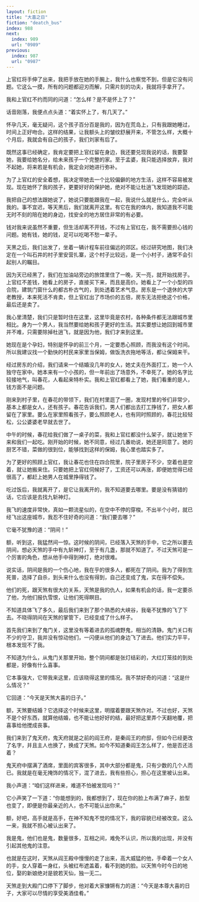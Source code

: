 ```yaml
---
layout: fiction
title: "大喜之日"
fiction: "deatch_bus"
index: 988
next:
  index: 989
  url: "0989"
previous:
  index: 987
  url: "0987"
---
```

上官红将手伸了出来，我把手放在她的手腕上，我什么也察觉不到，但是它没有问题。它这么一摸，所有的问题都迎刃而解，只需片刻的功夫，我就将手拿开了。

我和上官红不约而同的问道：“怎么样？是不是怀上了？”

话音刚落，我便点点头道：“着实怀上了，有几天了。”

怀孕几天，毫无疑问，这个孩子百分百是我的，因为在荒岛上，只有我跟她睡过，时间上正好吻合。这样的结果，让我额头上的皱纹舒展开来，不管怎么样，大概十个月后，我就会有自己的孩子，我们刘家有后了。

既然这事已经确定，我肯定要把上官红留在身边，我还要兑现我说的话，我要娶她，我要给她名分，给未来孩子一个完整的家。至于孟婆，我只能选择放弃，我对不起她，将来若是有机会，我定会对她进行弥补。

为了上官红的安全着想，我决定带她去一个比较偏僻的地方生活，这样不容易被发现。现在她怀了我的孩子，更要好好的保护她，绝对不能让杜逍飞发现她的踪迹。

我把自己的想法跟她说了，她说只要能跟我在一起，我说什么就是什么，完全听从我的。事不宜迟，等天黑后，我们就离开这里。有它在我的体内，我知道我不可能无时不刻的陪在她的身边，找安全的地方居住非常的有必要。

钱对我来说虽然不重要，但生活却离不开钱，不过有上官红在，我不需要担心钱的问题。她有钱，她的钱，足可以吃喝不愁一辈子。

天黑之后，我们出发了，坐着一辆计程车前往偏远的郊区。经过研究地图，我们决定在一个叫石井的村子里安营扎寨，这个村子比较远，是一个小村子，通常不会引起别人的瞩目。

因为天已经黑了，我们在加油站旁边的旅馆里住了一晚，天一亮，就开始找房子。上官红不差钱，她看上的房子，直接买下来，而且是高价。她看上了一个小型的四合院，建筑门窗什么的都古朴古气的，到处透着艺术气息。房东是一个退休的大学老教授，本来死活不肯卖，但上官红出了市场价的五倍，房东无法拒绝这个价格，最后还是卖了。

我心里清楚，我们只是暂时住在这里，这里毕竟是农村，各种条件都无法跟城市里相比。身为一个男人，我当然要给她和孩子更好的生活。其实要想让她回到城市里并不难，只需要除掉杜逍飞，就是因为他，我们才来到这里。

她现在是个孕妇，特别是怀孕的前三个月，一定要悉心照顾，而我没有这个时间。所以我建议找一个勤快的村民来家里当保姆，做饭洗衣拖地等活，都让保姆来干。

经过房东的介绍，我们请来一个结婚没几年的女人，她丈夫在外面打工，她一个人独守在家中。她本来有一个小孩的，但一年前出了场意外，不幸死了。她的名字比较接地气，叫春花，人看起来特朴实。我和上官红都看上了她，我们看重的是人，钱方面不是问题。

刚来到村子里，在春花的带领下，我们在村里逛了一圈，发现村里的爷们非常少，基本上都是女人，还有孩子。春花告诉我们，男人们都出去打工挣钱了，把女人都留在了家里。要么在家里照看孩子，要么照顾老人，也有同时照顾的，春花比较轻松，公公婆婆老早就去世了。

中午的时候，春花给我们做了一桌子的菜，我和上官红都没什么架子，就让她坐下来和我们一起吃。刚开始的时候，她不同意，经过几番劝说，她还是同意了。她的厨艺不错，菜做的很到位，能够找到这样的保姆，我心里也踏实多了。

为了更好的照顾上官红，我让春花也住在四合院里，院子里房子不少，空着也是空着，就让她搬来住。只要她把上官红伺候好了，工资还可以再涨，即便她觉得已经很高了，都赶上她男人在城里挣得钱了。

吃过饭后，我就离开了，是它让我离开的，我不知道要去哪里。要是没有猜错的话，它应该是去找九斩神灯。

我飞的速度非常快，真如一颗流星似的，在空中不停的穿梭。不出半个小时，就已经飞出这座城市，我忍不住好奇的问道：“我们要去哪？”

它毫不犹豫的道：“阴间！”

额，听到这，我猛然间一惊。这时候的阴间，已经落入天煞的手中，它之所以要去阴间，想必天煞的手中有九斩神灯，至于有几盏，那就不知道了。不过天煞可是一个厉害的角色，想从他手中得到神灯，绝对很难。

说实话，阴间是我的一个伤心地，我在乎的很多人，都死在了阴间。我为了得到生死普，选择了自杀，到头来什么也没有得到，自己还变成了鬼，实在得不偿失。

他们的死，跟天煞有很大的关系，天煞是我的仇人，如果有机会的话，我一定要杀了他，为他们报仇雪恨，让他们死得瞑目。

不知道具体飞了多久，最后我们来到了那个熟悉的大峡谷，我毫不犹豫的飞了下去。不晓得阴间在天煞的掌管下，已经变成了什么样子。

首先我们来到了鬼门关，这里没有等着进去的孤魂野鬼，相当的清静。鬼门关口有不少的守卫，我并没有惊动他们，一闪便从他们的身边飞了进去。他们实力平平，根本发现不了我。

不知道为什么，从鬼门关那里开始，整个阴间都是张灯结彩的，大红灯笼挂的到处都是，好像有什么喜事。

它本事强大，它带我来这里，应该晓得这里的情况。我不禁好奇的问道：“这是什么情况？”

它回道：“今天是天煞大喜的日子。”

额，天煞要结婚？它选择这个时候来这里，明摆着要跟天煞作对。不过也好，天煞不是个好东西，就算他结婚，也不能让他好好的结，最好把这里弄个天翻地覆，把喜事给他搅成丧事。

我们来到了鬼天府，鬼天府就是之前的阎王府，是秦阎王的府邸，但如今已经更改了名字，并且主人也换了，换成了天煞。如今不知道秦阎王怎么样了，他是否还活着？

鬼天府中摆满了酒席，里面的宾客很多，其中大部分都是鬼，只有少数的几个人而已。我就是在毫无掩饰的情况下，混了进去，我有些担心，担心在这里被认出来。

我小声道：“咱们这样进来，难道不怕被发现吗？”

它小声笑了一下道：“你能想到的，我都想到了，现在你的脸上布满了麻子，脸型也变了，即便是你最亲近的人，也不可能认出你来。”

额，好吧，高手就是高手，在神不知鬼不觉的情况下，我的容貌已经被改变。这么一来，我就不担心被认出来了。

我是鬼，他们也是鬼，数量很多，互相之间，难免不认识，所以我的出现，并没有引起其他鬼的注意。

也就是在这时，天煞从阎王殿中慢慢的走了出来，高大威猛的他，手牵着一个女人的手，女人穿着一身红，头被红布遮盖着，看不到她的脸。以天煞今时今日的地位，娶的新娘绝对是貌若天仙，独一无二。

天煞走到大殿门口停下了脚步，他对着大家慷锵有力的道：“今天是本尊大喜的日子，大家可以尽情的享受美酒佳肴。”